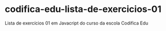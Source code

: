 # codifica-edu-lista-de-exercicios-01
Lista de exercícios 01 em Javacript do curso da escola Codifica Edu
